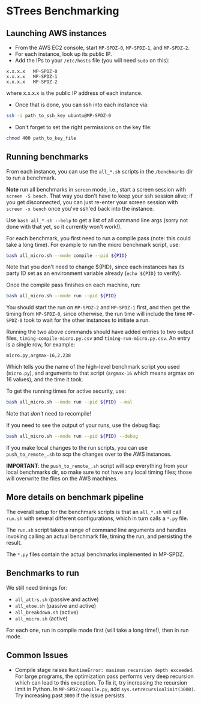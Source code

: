 # STrees Benchmarking

## Launching AWS instances

- From the AWS EC2 console, start `MP-SPDZ-0`, `MP-SPDZ-1`, and `MP-SPDZ-2`.
- For each instance, look up its public IP.
- Add the IPs to your `/etc/hosts` file (you will need `sudo` on this):

```
x.x.x.x   MP-SPDZ-0
x.x.x.x   MP-SPDZ-1
x.x.x.x   MP-SPDZ-2
``` 

where x.x.x.x is the public IP address of each instance. 

- Once that is done, you can ssh into each instance via:

```bash
ssh -i path_to_ssh_key ubuntu@MP-SPDZ-0
```

- Don't forget to set the right permissions on the key file:

```bash
chmod 400 path_to_key_file
```

## Running benchmarks

From each instance, you can use the `all_*.sh` scripts in the `/benchmarks` dir to run a benchmark.

__Note__ run all benchmarks in `screen` mode, i.e., start a screen session with `screen -S bench`. That way you don't have to keep your ssh session alive; if you get disconnected, you can just re-enter your screen session with `screen -x bench` once you've ssh'ed back into the instance.

Use `bash all_*.sh --help` to get a list of all command line args (sorry not done with that yet, so it currently won't work!).

For each benchmark, you first need to run a compile pass (note: this could take a long time). For example to run the micro benchmark script, use:

```bash
bash all_micro.sh --mode compile --pid ${PID}
```

Note that you don't need to change ${PID}, since each instances has its party ID set as an environment variable already (`echo ${PID}` to verify).

Once the compile pass finishes on each machine, run:

```bash
bash all_micro.sh --mode run --pid ${PID}
```

You should start the run on `MP-SPDZ-2` and `MP-SPDZ-1` first, and then get the timing from `MP-SPDZ-0`, since otherwise, the run time will include the time `MP-SPDZ-0` took to wait for the other instances to initiate a run.

Running the two above commands should have added entries to two output files, `timing-compile-micro.py.csv` and `timing-run-micro.py.csv`. An entry is a single row, for example:

```csv
micro.py,argmax-16,2.238
```

Which tells you the name of the high-level benchmark script you used (`micro.py`), and arguments to that script (`argmax-16` which means argmax on 16 values), and the time it took.

To get the running times for active security, use:

```bash
bash all_micro.sh --mode run --pid ${PID} --mal
```

Note that *don't* need to recompile!

If you need to see the output of your runs, use the debug flag:

```bash
bash all_micro.sh --mode run --pid ${PID} --debug
```

If you make local changes to the run scripts, you can use `push_to_remote_.sh` to scp the changes over to the AWS instances. 

__IMPORTANT__: the `push_to_remote_.sh` script will scp everything from your local benchmarks dir, so make sure to not have any local timing files; those will overwrite the files on the AWS machines.

## More details on benchmark pipeline

The overall setup for the benchmark scripts is that an `all_*.sh` will call `run.sh` with several different configurations, which in turn calls a `*.py` file.

The `run.sh` script takes a range of command line arguments and handles invoking calling an actual benchmark file, timing the run, and persisting the result. 

The `*.py` files contain the actual benchmarks implemented in MP-SPDZ.

## Benchmarks to run

We still need timings for:
 
 - `all_attrs.sh` (passive and active)
 - `all_etoe.sh` (passive and active)
 - `all_breakdown.sh` (active)
 - `all_micro.sh` (active)
 
 For each one, run in compile mode first (will take a long time!), then in run mode.

## Common Issues

- Compile stage raises `RuntimeError: maximum recursion depth exceeded`. For large programs, the optimization pass performs very deep recursion which can lead to this exception. To fix it, try increasing the recursion limit in Python. In `MP-SPDZ/compile.py`, add `sys.setrecursionlimit(3000)`. Try increasing past `3000` if the issue persists.
